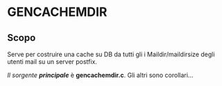 # GENCACHEMDIR

## Scopo

Serve per costruire una cache su DB da tutti gli i Maildir/maildirsize degli 
utenti mail su un server postfix.

*Il sorgente __principale__* è **gencachemdir.c**. Gli altri sono corollari...
